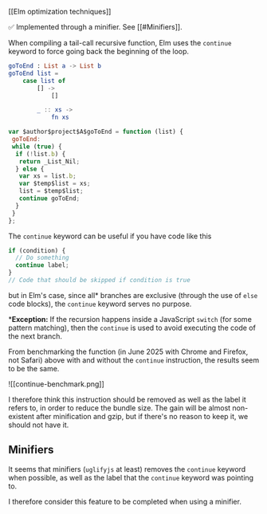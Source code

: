 [[Elm optimization techniques]]

✅ Implemented through a minifier. See [[#Minifiers]].

When compiling a tail-call recursive function, Elm uses the `continue` keyword to force going back the beginning of the loop.

```elm
goToEnd : List a -> List b
goToEnd list =
    case list of
        [] ->
            []

        _ :: xs ->
            fn xs
```

```js
var $author$project$A$goToEnd = function (list) {
 goToEnd:
 while (true) {
  if (!list.b) {
   return _List_Nil;
  } else {
   var xs = list.b;
   var $temp$list = xs;
   list = $temp$list;
   continue goToEnd;
  }
 }
};
```

The `continue` keyword can be useful if you have code like this

```js
if (condition) {
  // Do something
  continue label;
}
// Code that should be skipped if condition is true
```

but in Elm's case, since all* branches are exclusive (through the use of `else` code blocks), the `continue` keyword serves no purpose.

\***Exception:** If the recursion happens inside a JavaScript `switch` (for some pattern matching), then the `continue` is used to avoid executing the code of the next branch.

From benchmarking the function (in June 2025 with Chrome and Firefox, not Safari) above with and without the `continue` instruction, the results seem to be the same.

![[continue-benchmark.png]]

I therefore think this instruction should be removed as well as the label it refers to, in order to reduce the bundle size. The gain will be almost non-existent after minification and gzip, but if there's no reason to keep it, we should not have it.

## Minifiers

It seems that minifiers (`uglifyjs` at least) removes the `continue` keyword when possible, as well as the label that the `continue` keyword was pointing to.

I therefore consider this feature to be completed when using a minifier.